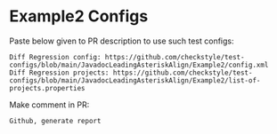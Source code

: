 # Example2 Configs
Paste below given to PR description to use such test configs:
```
Diff Regression config: https://github.com/checkstyle/test-configs/blob/main/JavadocLeadingAsteriskAlign/Example2/config.xml
Diff Regression projects: https://github.com/checkstyle/test-configs/blob/main/JavadocLeadingAsteriskAlign/Example2/list-of-projects.properties
```
Make comment in PR:
```
Github, generate report
```
